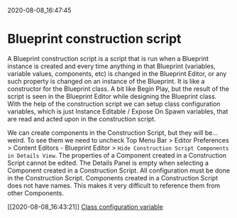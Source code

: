 2020-08-08_16:47:45

# Blueprint construction script

A Blueprint construction script is a script that is run when a Blueprint instance is created and every time anything in that Blueprint (variables, variable values, components, etc) is changed in the Blueprint Editor, or any such property is changed on an instance of the Blueprint.
It is like a constructor for the Blueprint class.
A bit like Begin Play, but the result of the script is seen in the Blueprint Editor while designing the Blueprint class.
With the help of the construction script we can setup class configuration variables, which is just Instance Editable / Expose On Spawn variables, that are read and acted upon in the construction script.

We can create components in the Construction Script, but they will be… weird.
To see them we need to uncheck Top Menu Bar > Editor Preferences > Content Editors - Blueprint Editor > `Hide Construction Script Components in Details View`.
The properties of a Component created in a Construction Script cannot be edited.
The Details Panel is empty when selecting a Component created in a Construction Script.
All configuration must be done in the Construction Script.
Components created in a Construction Script does not have names.
This makes it very difficult to reference them from other Components.


[[2020-08-08_16:43:21]] [Class configuration variable](./Class%20configuration%20variable.md)  
